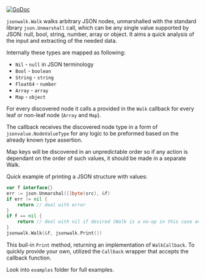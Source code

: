 [![GoDoc](http://img.shields.io/badge/go-documentation-blue.svg?style=flat-square)](https://pkg.go.dev/github.com/zzwx/jsonwalk)

`jsonwalk.Walk` walks arbitrary JSON nodes, unmarshalled with the standard library `json.Unmarshall` call, which can be any single value supported by JSON: null, bool, string, number, array or object. It aims a quick analysis of the input and extracting of the needed data.

Internally these types are mapped as following:

* `Nil` - `null` in JSON terminology
* `Bool` - `boolean`
* `String` - `string`
* `Float64` - `number`
* `Array` - `array`
* `Map` - `object`

For every discovered node it calls a provided in the `Walk` callback for every leaf or non-leaf node (`Array` and `Map`).

The callback receives the discovered node type in a form of `jsonvalue.NodeValueType` for any logic to be preformed based on the already known type assertion.

Map keys will be discovered in an unpredictable order so if any action is dependant on the order of such values, it should be made in a separate Walk.

Quick example of printing a JSON structure with values:

```go
var f interface{}
err := json.Unmarshal([]byte(src), &f)
if err != nil {
	return // deal with error
}
if f == nil {
	return // deal with nil if desired (Walk is a no-op in this case anyway)
}
jsonwalk.Walk(&f, jsonwalk.Print())
```

This buil-in `Print` method, returning an implementation of `WalkCallback`. To quickly provide your own, utilized the `Callback` wrapper that accepts the callback function. 

Look into `examples` folder for full examples.
